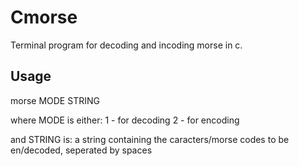 # Cmorse
Terminal program for decoding and incoding morse in c.

## Usage
morse MODE STRING

where MODE is either:
                      1 - for decoding
                      2 - for encoding

and STRING is:        a string containing the caracters/morse codes to be en/decoded, seperated by spaces
